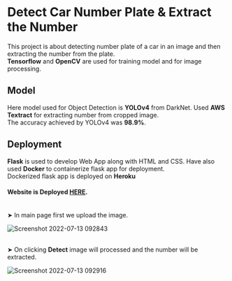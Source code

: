 # Detect Car Number Plate & Extract the Number

This project is about detecting number plate of a car in an image and then extracting the number from the plate. <br>
**Tensorflow** and **OpenCV** are used for training model and for image processing.

## Model

Here model used for Object Detection is **YOLOv4** from DarkNet. Used **AWS Textract** for extracting number from cropped image. <br>
The accuracy achieved by YOLOv4 was **98.9%**.

## Deployment

**Flask** is used to develop Web App along with HTML and CSS. Have also used **Docker** to containerize flask app for deployment. <br>
Dockerized flask app is deployed on **Heroku**

#### Website is Deployed [HERE](https://detect-car-plate.herokuapp.com/). <br><br>

➤ In main page first we upload the image.

![Screenshot 2022-07-13 092843](https://user-images.githubusercontent.com/57898986/178670670-2bafd8f5-83b0-49ed-8ff0-d25bd5cb3c88.png) <br><br>

➤ On clicking **Detect** image will processed and the number will be extracted.

![Screenshot 2022-07-13 092916](https://user-images.githubusercontent.com/57898986/178671427-b81ad3e4-419d-45a1-a270-7242503bf7d2.png)



